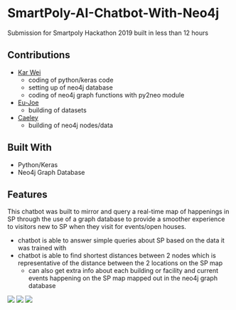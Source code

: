 # SmartPoly-AI-Chatbot-With-Neo4j

Submission for Smartpoly Hackathon 2019 built in less than 12 hours

## Contributions
- [Kar Wei](https://github.com/Asienwald)
    - coding of python/keras code
    - setting up of neo4j database
    - coding of neo4j graph functions with py2neo module
- [Eu-Joe](https://github.com/malfeasance5500)
    - building of datasets
- [Caeley](https://github.com/Lunaticael)
    - building of neo4j nodes/data

## Built With
- Python/Keras
- Neo4j Graph Database

## Features
This chatbot was built to mirror and query a real-time map of happenings in SP through the use of a graph database to provide a smoother experience to visitors new to SP when they visit for events/open houses.

- chatbot is able to answer simple queries about SP based on the data it was trained with
- chatbot is able to find shortest distances between 2 nodes which is representative of the distance between the 2 locations on the SP map
    - can also get extra info about each building or facility and current events happening on the SP map mapped out in the neo4j graph database

![](https://i.imgur.com/iubSWXI.png)
![](https://i.imgur.com/ULpLSlp.png)
![](https://i.imgur.com/5Pmjzg1.png)